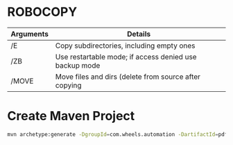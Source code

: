 # ROBOCOPY

| Arguments | Details |
| ------ | ------ |
| /E | Copy subdirectories, including empty ones |
| /ZB | Use restartable mode; if access denied use backup mode |
| /MOVE | Move files and dirs (delete from source after copying |

# Create Maven Project

```sh
mvn archetype:generate -DgroupId=com.wheels.automation -DartifactId=pdf-reader -DarchetypeArtifactId=maven-archetype-quickstart -DinteractiveMode=false
```
